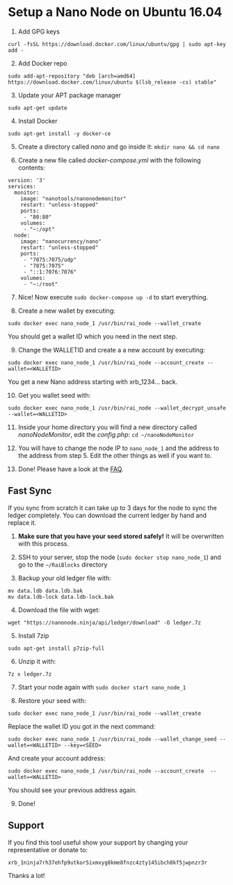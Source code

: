 # Setup a Nano Node on Ubuntu 16.04

1. Add GPG keys
```
curl -fsSL https://download.docker.com/linux/ubuntu/gpg | sudo apt-key add -
```

2. Add Docker repo
```
sudo add-apt-repository "deb [arch=amd64] https://download.docker.com/linux/ubuntu $(lsb_release -cs) stable"
```

3. Update your APT package manager
```
sudo apt-get update
```

4. Install Docker
```
sudo apt-get install -y docker-ce
```

5. Create a directory called _nano_ and go inside it: `mkdir nano && cd nano`

6. Create a new file called _docker-compose.yml_ with the following contents:

```
version: '3'
services:
  monitor:
    image: "nanotools/nanonodemonitor"
    restart: "unless-stopped"
    ports:
     - "80:80"
    volumes:
     - "~:/opt"
  node:
    image: "nanocurrency/nano"
    restart: "unless-stopped"
    ports:
     - "7075:7075/udp"
     - "7075:7075"
     - "::1:7076:7076"
    volumes:
     - "~:/root"
```

7. Nice! Now execute `sudo docker-compose up -d` to start everything.

8. Create a new wallet by executing:
```
sudo docker exec nano_node_1 /usr/bin/rai_node --wallet_create
```
You should get a wallet ID which you need in the next step.

9. Change the WALLETID and create a a new account by executing:
```
sudo docker exec nano_node_1 /usr/bin/rai_node --account_create --wallet=<WALLETID>
```
You get a new Nano address starting with xrb_1234... back.

10. Get you wallet seed with:
```
sudo docker exec nano_node_1 /usr/bin/rai_node --wallet_decrypt_unsafe --wallet=<WALLETID>
```

11. Inside your home directory you will find a new directory called _nanoNodeMonitor_, edit the _config.php_: `cd ~/nanoNodeMonitor`

12. You will have to change the node IP to `nano_node_1` and the address to the address from step 5. Edit the other things as well if you want to.

13. Done! Please have a look at the [FAQ](../faq.md).

## Fast Sync

If you sync from scratch it can take up to 3 days for the node to sync the ledger completely. You can download the current ledger by hand and replace it. 

1. **Make sure that you have your seed stored safely!** It will be overwritten with this process.

2. SSH to your server, stop the node (`sudo docker stop nano_node_1`) and go to the `~/RaiBlocks` directory

3. Backup your old ledger file with:
```
mv data.ldb data.ldb.bak
mv data.ldb-lock data.ldb-lock.bak
```

4. Download the file with wget:
```
wget "https://nanonode.ninja/api/ledger/download" -O ledger.7z
```

5. Install 7zip
```
sudo apt-get install p7zip-full
```

6. Unzip it with:
```
7z x ledger.7z
```

7. Start your node again with `sudo docker start nano_node_1`

8. Restore your seed with:
```
sudo docker exec nano_node_1 /usr/bin/rai_node --wallet_create
```
Replace the wallet ID you got in the next command:
```
sudo docker exec nano_node_1 /usr/bin/rai_node --wallet_change_seed --wallet=<WALLETID> --key=<SEED>
```
And create your account address:
```
sudo docker exec nano_node_1 /usr/bin/rai_node --account_create  --wallet=<WALLETID>
```
You should see your previous address again.

9. Done!


## Support

If you find this tool useful show your support by changing your representative or donate to:

    xrb_1ninja7rh37ehfp9utkor5ixmxyg8kme8fnzc4zty145ibch8kf5jwpnzr3r

Thanks a lot!
